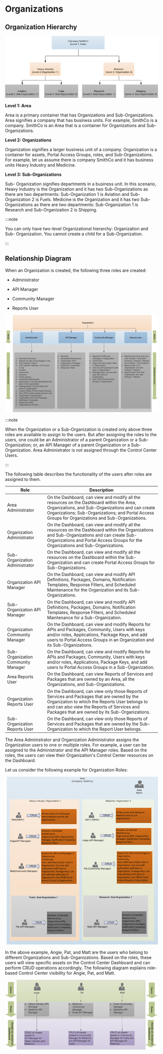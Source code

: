 ﻿---
sidebar_position: 1
---

# Organizations

<head>
  <meta name="guidename" content="API Management"/>
  <meta name="context" content="GUID-b77b8abd-b35c-4e30-ab8b-ef6cfe1bb1a6"/>
</head>

## Organization Hierarchy

![](../../../Images/dapi_hierarchy_2.png)

**Level 1: Area**

Area is a primary container that has Organizations and Sub-Organizations. Area signifies a company that has business units. For example, SmithCo is a company. SmithCo is an Area that is a container for Organizations and Sub-Organizations. 

**Level 2: Organizations**

Organization signifies a larger business unit of a company. Organization is a container for assets, Portal Access Groups, roles, and Sub-Organizations. For example, let us assume there is company SmithCo and it has business units Heavy Industry and Medicine. 

**Level 3: Sub-Organizations**

Sub- Organization signifies departments in a business unit. In this scenario, Heavy Industry is the Organization and it has two Sub-Organizations as there are two departments: Sub-Organization 1 is Aviation and Sub-Organization 2 is Fuels. Medicine is the Organization and it has two Sub-Organizations as there are two departments: Sub-Organization 1 is Research and Sub-Organization 2 is Shipping. 

:::note

You can only have two-level Organizational hierarchy: Organization and Sub- Organization. You cannot create a child for a Sub-Organization. 

:::

## Relationship Diagram

When an Organization is created, the following three roles are created: 

- Administrator 

- API Manager

- Community Manager 

- Reports User 

![](../../../Images/dapi_control_center_roles_and_users_1.png)

:::note

When the Organization or a Sub-Organization is created only above three roles are available to assign to the users. But after assigning the roles to the users, one could be an Administrator of a parent Organization or a Sub-Organization; or, an API Manager of a parent Organization or a Sub-Organization. Area Administrator is not assigned through the Control Center Users. 

:::

The following table describes the functionality of the users after roles are assigned to them. 

|**Role** |**Description** |
| -------- | ----- |
|Area Administrator|On the Dashboard, can view and modify all the resources on the Dashboard within the Area, Organizations, and Sub-Organizations and can create Organizations; Sub-Organizations; and Portal Access Groups for Organizations and Sub-Organizations. |
|Organization Administrator|On the Dashboard, can view and modify all the resources on the Dashboard within the Organizations and Sub-Organizations and can create Sub-Organizations and Portal Access Groups for the Organizations and Sub-Organizations. |
|Sub-Organization Administrator|On the Dashboard, can view and modify all the resources on the Dashboard within the Sub-Organization and can create Portal Access Groups for Sub-Organizations. |
|Organization API Manager|On the Dashboard, can view and modify API Definitions, Packages, Domains, Notification Templates, Response Filters, and Scheduled Maintenance for the Organization and its Sub-Organizations. |
|Sub-Organization API Manager|On the Dashboard, can view and modify API Definitions, Packages, Domains, Notification Templates, Response Filters, and Scheduled Maintenance for a Sub-Organization. |
|Organization Community Manager|On the Dashboard, can view and modify Reports for APIs and Packages, Community, Users with keys and/or roles, Applications, Package Keys, and add users to Portal Access Groups in an Organization and its Sub-Organizations. |
|Sub-Organization Community Manager|On the Dashboard, can view and modify Reports for APIs and Packages, Community, Users with keys and/or roles, Applications, Package Keys, and add users to Portal Access Groups in a Sub-Organization. |
|Area Reports User|On the Dashboard, can view Reports of Services and Packages that are owned by an Area, all the Organizations, and Sub-Organizations. |
|Organization Reports User|On the Dashboard, can view only those Reports of Services and Packages that are owned by the Organization to which the Reports User belongs to and can also view the Reports of Services and Packages that are owned by its Sub-Organizations. |
|Sub- Organization Reports User|On the Dashboard, can view only those Reports of Services and Packages that are owned by the Sub-Organization to which the Report User belongs. |

The Area Administrator and Organization Administrator assigns the Organization users to one or multiple roles. For example, a user can be assigned to the Administrator and the API Manager roles. Based on the roles, the users can view their Organization's Control Center resources on the Dashboard. 

Let us consider the following example for Organization Roles:

![](../../../Images/dapi_overview_5.png)

In the above example, Angie, Pat, and Matt are the users who belong to different Organizations and Sub-Organizations. Based on the roles, these users will view specific assets on the Control Center Dashboard and can perform CRUD operations accordingly. The following diagram explains role-based Control Center visibility for Angie, Pat, and Matt.

![](../../../Images/dapi_roles_and_users_crud.png)
